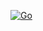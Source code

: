 [![Go](https://github.com/flibustenet/maintenance/actions/workflows/go.yml/badge.svg)](https://github.com/flibustenet/maintenance/actions/workflows/go.yml)
